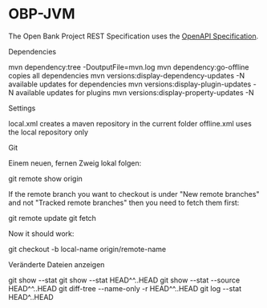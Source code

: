 # OBP-JVM
The Open Bank Project REST Specification uses the [OpenAPI Specification](
https://github.com/OAI/OpenAPI-Specification/blob/master/versions/2.0.md).

Dependencies

  mvn dependency:tree -DoutputFile=mvn.log
  mvn dependency:go-offline               copies all dependencies
  mvn versions:display-dependency-updates -N available updates for dependencies
  mvn versions:display-plugin-updates     -N available updates for plugins
  mvn versions:display-property-updates   -N

Settings

  local.xml creates a maven repository in the current folder
  offline.xml uses the local repository only



Git

  Einem neuen, fernen Zweig lokal folgen:

  git remote show origin

  If the remote branch you want to checkout is under "New remote branches" and
  not "Tracked remote branches" then you need to fetch them first:

  git remote update
  git fetch

  Now it should work:

  git checkout -b local-name origin/remote-name

  Veränderte Dateien anzeigen

  git show --stat <commitish>
  git show --stat HEAD^^..HEAD
  git show --stat --source HEAD^^..HEAD
  git diff-tree --name-only -r HEAD^^..HEAD
  git log --stat HEAD^..HEAD





